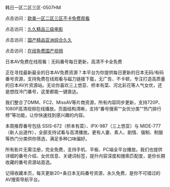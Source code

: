 韩日一区二区三区-0507HM

点击访问：<a href="https://fdhf-454.pages.dev/">欧美一区二区三区不卡免费观看</a>

点击访问：<a href="https://vassv.pages.dev/">久久精品三级电影</a>

点击访问：<a href="https://bered.pages.dev/">国产精品亚洲综合久久</a>

点击访问：<a href="https://tfda.pages.dev/">在线免费国产视频</a>

日本AV免费在线观看｜无码番号每日更新，高清不卡全免费

正在寻找最新最全的日本AV免费资源？本平台为你提供每日更新的日本无码/有码番号资源，支持免费在线观看与磁力链接下载，无广告、不卡顿，专注打造高质量的日本AV片资源站。无论你喜欢三上悠亚、桥本有菜、河北彩花等人气女优，还是想找冷门番号，这里都能一键直达。

我们整合了DMM、FC2、MissAV等片商资源，所有内容同步更新，支持720P、1080P高清视频在线播放。页面结构清晰，支持“番号搜索”“女优分类”“热门排行榜”等功能，让你快速找到感兴趣的内容。

本周推荐番号包括 SSIS-672（桥本有菜）、IPX-987（三上悠亚）与 MIDE-777（新人出道作），全部支持试看与高清播放。更有人妻、素人、剧情、强制、制服等热门分类供你筛选，满足多种口味偏好。

所有影片无需注册，完全免费，支持手机、平板、PC端全平台播放。我们也提供详细的番号介绍、女优信息、关键词标签，提升内容深度和搜索匹配度，是你长期收藏的番号资源站首选。

记得收藏本页，每天更新20+条日本无码番号资源，永久免费，是你不可错过的AV搜索导航平台。


<span style="display:none;">[Canonical link](）</span>
